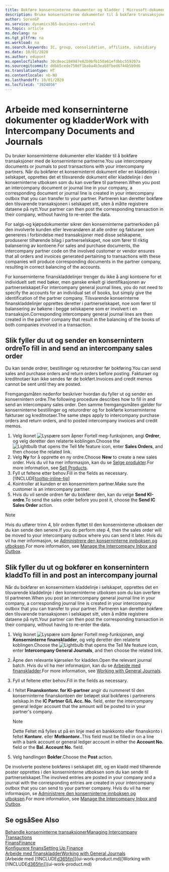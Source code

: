 ```yaml
---
title: Bokføre konserninterne dokumenter og kladder | Microsoft-dokumentasjon
description: Bruke konserninterne dokumenter til å bokføre transaksjoner med de konserninterne partnerne.
author: SorenGP
ms.service: dynamics365-business-central
ms.topic: article
ms.devlang: na
ms.tgt_pltfrm: na
ms.workload: na
ms.search.keywords: IC, group, consolidation, affiliate, subsidiary
ms.date: 10/01/2020
ms.author: edupont
ms.openlocfilehash: 30c8eac184987e82b9bfb158a61efdbbc559207a
ms.sourcegitcommit: ddbb5cede750df1baba4b3eab8fbed6744b5b9d6
ms.translationtype: HT
ms.contentlocale: nb-NO
ms.lasthandoff: 10/01/2020
ms.locfileid: "3924056"
---
```

# <a name="work-with-intercompany-documents-and-journals"></a><span data-ttu-id="66c73-103">Arbeide med konserninterne dokumenter og kladder</span><span class="sxs-lookup"><span data-stu-id="66c73-103">Work with Intercompany Documents and Journals</span></span>
<span data-ttu-id="66c73-104">Du bruker konserninterne dokumenter eller kladder til å bokføre transaksjoner med de konserninterne partnerne.</span><span class="sxs-lookup"><span data-stu-id="66c73-104">You use intercompany documents or journals to post transactions with your intercompany partners.</span></span> <span data-ttu-id="66c73-105">Når du bokfører et konserninternt dokument eller en kladdelinje i selskapet, opprettes det et tilsvarende dokument eller kladdelinje i den konserninterne utboksen som du kan overføre til partneren.</span><span class="sxs-lookup"><span data-stu-id="66c73-105">When you post an intercompany document or journal line in your company, a corresponding document or journal line is created in your intercompany outbox that you can transfer to your partner.</span></span> <span data-ttu-id="66c73-106">Partneren kan deretter bokføre den tilsvarende transaksjonen i selskapet sitt, uten å måtte registrere dataene på nytt.</span><span class="sxs-lookup"><span data-stu-id="66c73-106">Your partner can then post the corresponding transaction in their company, without having to re-enter the data.</span></span>

<span data-ttu-id="66c73-107">For salgs-og kjøpsdokumenter sikrer den konserninterne partnerkoden på den involverte kunden eller leverandøren at alle ordrer og fakturaer som genereres i forbindelse med transaksjoner med disse selskapene, produserer tilhørende bilag i partnerselskapet, noe som fører til riktig balansering av kontoene.</span><span class="sxs-lookup"><span data-stu-id="66c73-107">For sales and purchase documents, the intercompany partner code on the involved customer or vendor ensures that all orders and invoices generated pertaining to transactions with these companies will produce corresponding documents in the partner company, resulting in correct balancing of the accounts.</span></span>

<span data-ttu-id="66c73-108">For konserninterne finanskladdelinjer trenger du ikke å angi kontoene for et individuelt sett med bøker, men ganske enkelt gi identifikasjonen av partnerselskapet.</span><span class="sxs-lookup"><span data-stu-id="66c73-108">For intercompany general journal lines, you do not need to specify the accounts for an individual set of books, but simply give the identification of the partner company.</span></span> <span data-ttu-id="66c73-109">Tilsvarende konserinterne finanskladdelinjer opprettes deretter i partnerselskapet, noe som fører til balansering av bøkene i begge selskapene som er involvert i en transaksjon.</span><span class="sxs-lookup"><span data-stu-id="66c73-109">Corresponding intercompany general journal lines are then created in the partner company that result in the balancing of the books of both companies involved in a transaction.</span></span>

## <a name="to-fill-in-and-send-an-intercompany-sales-order"></a><span data-ttu-id="66c73-110">Slik fyller du ut og sender en konsernintern ordre</span><span class="sxs-lookup"><span data-stu-id="66c73-110">To fill in and send an intercompany sales order</span></span>
<span data-ttu-id="66c73-111">Du kan sende ordrer, bestillinger og returordrer før bokføring.</span><span class="sxs-lookup"><span data-stu-id="66c73-111">You can send sales and purchase orders and return orders before posting.</span></span> <span data-ttu-id="66c73-112">Fakturaer og kreditnotaer kan ikke sendes før de bokført.</span><span class="sxs-lookup"><span data-stu-id="66c73-112">Invoices and credit memos cannot be sent until they are posted.</span></span>

<span data-ttu-id="66c73-113">Fremgangsmåten nedenfor beskriver hvordan du fyller ut og sender en konsernintern ordre.</span><span class="sxs-lookup"><span data-stu-id="66c73-113">The following procedure describes how to fill in and send an intercompany sales order.</span></span> <span data-ttu-id="66c73-114">Den samme fremgangsmåten gjelder for konserninterne bestillinger og returordrer og for bokførte konserninterne fakturaer og kreditnotaer.</span><span class="sxs-lookup"><span data-stu-id="66c73-114">The same steps apply to intercompany purchase orders and return orders, and to posted intercompany invoices and credit memos.</span></span>  

1. <span data-ttu-id="66c73-115">Velg ikonet ![Lyspære som åpner Fortell meg-funksjonen](media/ui-search/search_small.png "Fortell hva du vil gjøre"), angi **Ordrer**, og velg deretter den relaterte koblingen.</span><span class="sxs-lookup"><span data-stu-id="66c73-115">Choose the ![Lightbulb that opens the Tell Me feature](media/ui-search/search_small.png "Tell me what you want to do") icon, enter **Sales Orders**, and then choose the related link.</span></span>  
2. <span data-ttu-id="66c73-116">Velg **Ny** for å opprette en ny ordre.</span><span class="sxs-lookup"><span data-stu-id="66c73-116">Choose **New** to create a new sales order.</span></span> <span data-ttu-id="66c73-117">Hvis du vil ha mer informasjon, kan du se [Selge produkter](sales-how-sell-products.md).</span><span class="sxs-lookup"><span data-stu-id="66c73-117">For more information, see [Sell Products](sales-how-sell-products.md).</span></span>  
3. <span data-ttu-id="66c73-118">Fyll ut feltene etter behov.</span><span class="sxs-lookup"><span data-stu-id="66c73-118">Fill in the fields as necessary.</span></span> [!INCLUDE[tooltip-inline-tip](includes/tooltip-inline-tip_md.md)]
4. <span data-ttu-id="66c73-119">Kointroller at kunden er en konsernintern partner.</span><span class="sxs-lookup"><span data-stu-id="66c73-119">Make sure the customer is an intercompany partner.</span></span>
5. <span data-ttu-id="66c73-120">Hvis du vil sende ordren før du bokfører den, kan du velge **Send KI-ordre**.</span><span class="sxs-lookup"><span data-stu-id="66c73-120">To send the sales order before you post it, choose the **Send IC Sales Order** action.</span></span>

> [!NOTE]
> <span data-ttu-id="66c73-121">Hvis du utfører trinn 4, blir ordren flyttet til den konserninterne utboksen der du kan sende den senere.</span><span class="sxs-lookup"><span data-stu-id="66c73-121">If you do perform step 4, then the sales order will be moved to your intercompany outbox where you can send it later.</span></span> <span data-ttu-id="66c73-122">Hvis du vil ha mer informasjon, se [Administrere den konserninterne innboksen og utboksen](intercompany-how-manage-intercompany-inbox.md).</span><span class="sxs-lookup"><span data-stu-id="66c73-122">For more information, see [Manage the Intercompany Inbox and Outbox](intercompany-how-manage-intercompany-inbox.md).</span></span>

## <a name="to-fill-in-and-post-an-intercompany-journal"></a><span data-ttu-id="66c73-123">Slik fyller du ut og bokfører en konsernintern kladd</span><span class="sxs-lookup"><span data-stu-id="66c73-123">To fill in and post an intercompany journal</span></span>
<span data-ttu-id="66c73-124">Når du bokfører en konsernintern kladdelinje i selskapet, opprettes det en tilsvarende kladdelinje i den konserninterne utboksen som du kan overføre til partneren.</span><span class="sxs-lookup"><span data-stu-id="66c73-124">When you post an intercompany general journal line in your company, a corresponding journal line is created in your intercompany outbox that you can transfer to your partner.</span></span> <span data-ttu-id="66c73-125">Partneren kan deretter bokføre den tilsvarende transaksjonen i selskapet sitt, uten å måtte registrere dataene på nytt.</span><span class="sxs-lookup"><span data-stu-id="66c73-125">Your partner can then post the corresponding transaction in their company, without having to re-enter the data.</span></span>

1. <span data-ttu-id="66c73-126">Velg ikonet ![Lyspære som åpner Fortell meg-funksjonen](media/ui-search/search_small.png "Fortell hva du vil gjøre"), angi **Konserninterne finanskladder**, og velg deretter den relaterte koblingen.</span><span class="sxs-lookup"><span data-stu-id="66c73-126">Choose the ![Lightbulb that opens the Tell Me feature](media/ui-search/search_small.png "Tell me what you want to do") icon, enter **Intercompany General Journals**, and then choose the related link.</span></span>  
2. <span data-ttu-id="66c73-127">Åpne den relevante kjørselen for kladden.</span><span class="sxs-lookup"><span data-stu-id="66c73-127">Open the relevant journal batch.</span></span> <span data-ttu-id="66c73-128">Hvis du vil ha mer informasjon, kan du se [Arbeide med finanskladder](ui-work-general-journals.md).</span><span class="sxs-lookup"><span data-stu-id="66c73-128">For more information, see [Working with General Journals](ui-work-general-journals.md).</span></span>
3. <span data-ttu-id="66c73-129">Fyll ut feltene etter behov.</span><span class="sxs-lookup"><span data-stu-id="66c73-129">Fill in the fields as necessary.</span></span>
4. <span data-ttu-id="66c73-130">I feltet **Finanskontonr. for KI-partner** angir du nummeret til den konserninterne finanskontoen der beløpet skal bokføres i partnerens selskap.</span><span class="sxs-lookup"><span data-stu-id="66c73-130">In the **IC Partner G/L Acc. No.** field, enter the intercompany general ledger account that the amount will be posted to in your partner's company.</span></span>

    > [!NOTE]
    > <span data-ttu-id="66c73-131">Dette Feltet må fylles ut på en linje med en bankkonto eller finanskonto i feltet **Kontonr.** eller **Motkontonr.**.</span><span class="sxs-lookup"><span data-stu-id="66c73-131">This field must be filled in on a line with a bank account or general ledger account in either the **Account No.** field or the **Bal. Account No.** field.</span></span>  
5. <span data-ttu-id="66c73-132">Velg handlingen **Bokfør**.</span><span class="sxs-lookup"><span data-stu-id="66c73-132">Choose the **Post** action.</span></span>

<span data-ttu-id="66c73-133">De involverte postene bokføres i selskapet ditt, og en kladd med tilhørende poster opprettes i den konserninterne utboksen som du kan sende til partnerselskapet.</span><span class="sxs-lookup"><span data-stu-id="66c73-133">The involved entries are posted in your company and a journal with the corresponding entries are created in your intercompany outbox that you can send to your partner company.</span></span> <span data-ttu-id="66c73-134">Hvis du vil ha mer informasjon, se [Administrere den konserninterne innboksen og utboksen](intercompany-how-manage-intercompany-inbox.md).</span><span class="sxs-lookup"><span data-stu-id="66c73-134">For more information, see [Manage the Intercompany Inbox and Outbox](intercompany-how-manage-intercompany-inbox.md).</span></span>

## <a name="see-also"></a><span data-ttu-id="66c73-135">Se også</span><span class="sxs-lookup"><span data-stu-id="66c73-135">See Also</span></span>
[<span data-ttu-id="66c73-136">Behandle konserninterne transaksjoner</span><span class="sxs-lookup"><span data-stu-id="66c73-136">Managing Intercompany Transactions</span></span>](intercompany-manage.md)  
[<span data-ttu-id="66c73-137">Finans</span><span class="sxs-lookup"><span data-stu-id="66c73-137">Finance</span></span>](finance.md)  
[<span data-ttu-id="66c73-138">Konfigurere finans</span><span class="sxs-lookup"><span data-stu-id="66c73-138">Setting Up Finance</span></span>](finance-setup-finance.md)  
[<span data-ttu-id="66c73-139">Arbeide med finanskladder</span><span class="sxs-lookup"><span data-stu-id="66c73-139">Working with General Journals</span></span>](ui-work-general-journals.md)  
<span data-ttu-id="66c73-140">[Arbeide med [!INCLUDE[d365fin](includes/d365fin_md.md)]](ui-work-product.md)</span><span class="sxs-lookup"><span data-stu-id="66c73-140">[Working with [!INCLUDE[d365fin](includes/d365fin_md.md)]](ui-work-product.md)</span></span>
